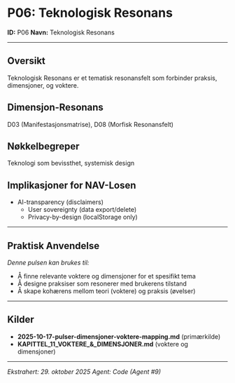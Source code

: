 # P06: Teknologisk Resonans

**ID:** P06
**Navn:** Teknologisk Resonans

---

## Oversikt

Teknologisk Resonans er et tematisk resonansfelt som forbinder praksis, dimensjoner, og voktere.

## Dimensjon-Resonans

D03 (Manifestasjonsmatrise), D08 (Morfisk Resonansfelt)

## Nøkkelbegreper

Teknologi som bevissthet, systemisk design

## Implikasjoner for NAV-Losen

- AI-transparency (disclaimers)
  - User sovereignty (data export/delete)
  - Privacy-by-design (localStorage only)

---

## Praktisk Anvendelse

*Denne pulsen kan brukes til:*
- Å finne relevante voktere og dimensjoner for et spesifikt tema
- Å designe praksiser som resonerer med brukerens tilstand
- Å skape kohærens mellom teori (voktere) og praksis (øvelser)

---

## Kilder

- **2025-10-17-pulser-dimensjoner-voktere-mapping.md** (primærkilde)
- **KAPITTEL_11_VOKTERE_&_DIMENSJONER.md** (voktere og dimensjoner)

---

*Ekstrahert: 29. oktober 2025*
*Agent: Code (Agent #9)*
